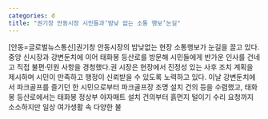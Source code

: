 ```yaml
---
categories: d
title: "권기창 안동시장 시민들과‘밤낮 없는 소통 행보’눈길"
---
```

[안동=글로벌뉴스통신]권기창 안동시장의 밤낮없는 현장 소통행보가 눈길을 끌고 있다.중앙 신시장과 강변둔치에 이어 태화봉 등산로를 방문해 시민들에게 반가운 인사를 건네고 직접 불편·민원 사항을 경청했다.권 시장은 현장에서 진정성 있는 사후 조치 계획을 제시하며 시민이 만족하고 행정이 신뢰받을 수 있도록 노력하고 있다. 이날 강변둔치에서 파크골프를 즐기던 한 시민으로부터 파크골프장 조명 설치 건의 등을 수렴했고, 태화봉 등산로에서는 태화봉 정상부 야자매트 설치 건의부터 흙먼지 털이기 수리 요청까지 소소하지만 일상 여가생활 속 다양한 불